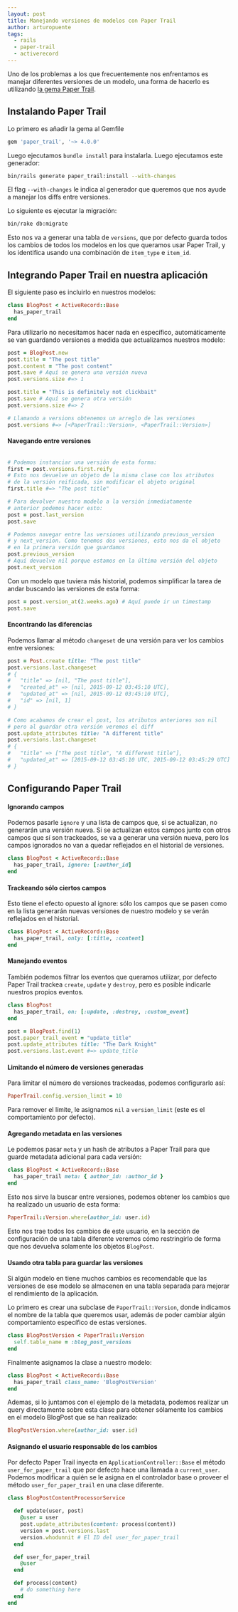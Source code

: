 ```yaml
---
layout: post
title: Manejando versiones de modelos con Paper Trail
author: arturopuente
tags:
  - rails
  - paper-trail
  - activerecord
---
```


Uno de los problemas a los que frecuentemente nos enfrentamos es manejar diferentes versiones de un modelo, una forma de hacerlo es utilizando [la gema Paper Trail](https://github.com/airblade/paper_trail).

## Instalando Paper Trail

Lo primero es añadir la gema al Gemfile

```ruby
gem 'paper_trail', '~> 4.0.0'
```

Luego ejecutamos `bundle install` para instalarla. Luego ejecutamos este generador:

```bash
bin/rails generate paper_trail:install --with-changes
```

El flag `--with-changes` le indica al generador que queremos que nos ayude a manejar los diffs entre versiones.

Lo siguiente es ejecutar la migración:

```bash
bin/rake db:migrate
```

Esto nos va a generar una tabla de `versions`, que por defecto guarda todos los cambios de todos los modelos en los que queramos usar Paper Trail, y los identifica usando una combinación de `item_type` e `item_id`.

## Integrando Paper Trail en nuestra aplicación

El siguiente paso es incluirlo en nuestros modelos:

```ruby
class BlogPost < ActiveRecord::Base
  has_paper_trail
end
```

Para utilizarlo no necesitamos hacer nada en específico, automáticamente se van guardando versiones a medida que actualizamos nuestros modelo:

```ruby
post = BlogPost.new
post.title = "The post title"
post.content = "The post content"
post.save # Aquí se genera una versión nueva
post.versions.size #=> 1

post.title = "This is definitely not clickbait"
post.save # Aquí se genera otra versión
post.versions.size #=> 2

# Llamando a versions obtenemos un arreglo de las versiones
post.versions #=> [<PaperTrail::Version>, <PaperTrail::Version>]
```

#### Navegando entre versiones

```ruby

# Podemos instanciar una versión de esta forma:
first = post.versions.first.reify
# Esto nos devuelve un objeto de la misma clase con los atributos
# de la versión reificada, sin modificar el objeto original
first.title #=> "The post title"

# Para devolver nuestro modelo a la versión inmediatamente
# anterior podemos hacer esto:
post = post.last_version
post.save

# Podemos navegar entre las versiones utilizando previous_version
# y next_version. Como tenemos dos versiones, esto nos da el objeto
# en la primera versión que guardamos
post.previous_version
# Aquí devuelve nil porque estamos en la última versión del objeto
post.next_version
```

Con un modelo que tuviera más historial, podemos simplificar la tarea de andar buscando las versiones de esta forma:

```ruby
post = post.version_at(2.weeks.ago) # Aquí puede ir un timestamp
post.save
```

#### Encontrando las diferencias

Podemos llamar al método `changeset` de una versión para ver los cambios entre versiones:

```ruby
post = Post.create title: "The post title"
post.versions.last.changeset
# {
#   "title" => [nil, "The post title"],
#   "created_at" => [nil, 2015-09-12 03:45:10 UTC],
#   "updated_at" => [nil, 2015-09-12 03:45:10 UTC],
#   "id" => [nil, 1]
# }

# Como acabamos de crear el post, los atributos anteriores son nil
# pero al guardar otra versión veremos el diff
post.update_attributes title: "A different title"
post.versions.last.changeset
# {
#   "title" => ["The post title", "A different title"],
#   "updated_at" => [2015-09-12 03:45:10 UTC, 2015-09-12 03:45:29 UTC]
# }
```

## Configurando Paper Trail

#### Ignorando campos

Podemos pasarle `ignore` y una lista de campos que, si se actualizan, no generarán una versión nueva. Si se actualizan estos campos junto con otros campos que sí son trackeados, se va a generar una versión nueva, pero los campos ignorados no van a quedar reflejados en el historial de versiones.  

```ruby
class BlogPost < ActiveRecord::Base
  has_paper_trail, ignore: [:author_id]
end
```

#### Trackeando sólo ciertos campos

Esto tiene el efecto opuesto al ignore: sólo los campos que se pasen como en la lista generarán nuevas versiones de nuestro modelo y se verán reflejados en el historial.

```ruby
class BlogPost < ActiveRecord::Base
  has_paper_trail, only: [:title, :content]
end
```

#### Manejando eventos

También podemos filtrar los eventos que queramos utilizar, por defecto Paper Trail trackea `create`, `update` y `destroy`, pero es posible indicarle nuestros propios eventos.

```ruby
class BlogPost
  has_paper_trail, on: [:update, :destroy, :custom_event]
end
```

```ruby
post = BlogPost.find(1)
post.paper_trail_event = "update_title"
post.update_attributes title: "The Dark Knight"
post.versions.last.event #=> update_title
```

#### Limitando el número de versiones generadas

Para limitar el número de versiones trackeadas, podemos configurarlo así:

```ruby
PaperTrail.config.version_limit = 10
```

Para remover el límite, le asignamos `nil` a `version_limit` (este es el comportamiento por defecto).

#### Agregando metadata en las versiones

Le podemos pasar `meta` y un hash de atributos a Paper Trail para que guarde metadata adicional para cada versión:

```ruby
class BlogPost < ActiveRecord::Base
  has_paper_trail meta: { author_id: :author_id }
end
```

Esto nos sirve la buscar entre versiones, podemos obtener los cambios que ha realizado un usuario de esta forma:

```ruby
PaperTrail::Version.where(author_id: user.id)
```

Esto nos trae todos los cambios de este usuario, en la sección de configuración de una tabla diferente veremos cómo restringirlo de forma que nos devuelva solamente los objetos `BlogPost`.

#### Usando otra tabla para guardar las versiones

Si algún modelo en tiene muchos cambios es recomendable que las versiones de ese modelo se almacenen en una tabla separada para mejorar el rendimiento de la aplicación.

Lo primero es crear una subclase de `PaperTrail::Version`, donde indicamos el nombre de la tabla que queremos usar, además de poder cambiar algún comportamiento específico de estas versiones.

```ruby
class BlogPostVersion < PaperTrail::Version
  self.table_name = :blog_post_versions
end
```

Finalmente asignamos la clase a nuestro modelo:

```ruby
class BlogPost < ActiveRecord::Base
  has_paper_trail class_name: 'BlogPostVersion'
end
```

Ademas, si lo juntamos con el ejemplo de la metadata, podemos realizar un query directamente sobre esta clase para obtener sólamente los cambios en el modelo BlogPost que se han realizado:

```ruby
BlogPostVersion.where(author_id: user.id)
```

#### Asignando el usuario responsable de los cambios

Por defecto Paper Trail inyecta en `ApplicationController::Base` el método `user_for_paper_trail` que por defecto hace una llamada a `current_user`. Podemos modificar a quién se le asigna en el controlador base o proveer el método `user_for_paper_trail` en una clase diferente.

```ruby
class BlogPostContentProcessorService

  def update(user, post)
    @user = user
    post.update_attributes(content: process(content))
    version = post.versions.last
    version.whodunnit # El ID del user_for_paper_trail
  end

  def user_for_paper_trail
    @user
  end

  def process(content)
    # do something here
  end
end
```
